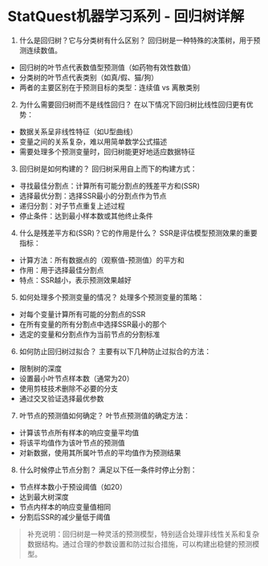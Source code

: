 # StatQuest机器学习系列 - 回归树详解

1. 什么是回归树？它与分类树有什么区别？
回归树是一种特殊的决策树，用于预测连续数值。
- 回归树的叶节点代表数值型预测值（如药物有效性数值）
- 分类树的叶节点代表类别（如真/假、猫/狗）
- 两者的主要区别在于预测目标的类型：连续值 vs 离散类别

2. 为什么需要回归树而不是线性回归？
在以下情况下回归树比线性回归更有优势：
- 数据关系呈非线性特征（如U型曲线）
- 变量之间的关系复杂，难以用简单数学公式描述
- 需要处理多个预测变量时，回归树能更好地适应数据特征

3. 回归树是如何构建的？
回归树采用自上而下的构建方式：
- 寻找最佳分割点：计算所有可能分割点的残差平方和(SSR)
- 选择最优分割：选择SSR最小的分割点作为节点
- 递归分割：对子节点重复上述过程
- 停止条件：达到最小样本数或其他终止条件

4. 什么是残差平方和(SSR)？它的作用是什么？
SSR是评估模型预测效果的重要指标：
- 计算方法：所有数据点的（观察值-预测值）的平方和
- 作用：用于选择最佳分割点
- 特点：SSR越小，表示预测效果越好

5. 如何处理多个预测变量的情况？
处理多个预测变量的策略：
- 对每个变量计算所有可能的分割点的SSR
- 在所有变量的所有分割点中选择SSR最小的那个
- 选定的变量和分割点作为当前节点的分割标准

6. 如何防止回归树过拟合？
主要有以下几种防止过拟合的方法：
- 限制树的深度
- 设置最小叶节点样本数（通常为20）
- 使用剪枝技术删除不必要的分支
- 通过交叉验证选择最优参数

7. 叶节点的预测值如何确定？
叶节点预测值的确定方法：
- 计算该节点所有样本的响应变量平均值
- 将该平均值作为该叶节点的预测值
- 对新数据，使用其所属叶节点的平均值作为预测结果

8. 什么时候停止节点分割？
满足以下任一条件时停止分割：
- 节点样本数小于预设阈值（如20）
- 达到最大树深度
- 节点内样本的响应变量值相同
- 分割后SSR的减少量低于阈值

> 补充说明：回归树是一种灵活的预测模型，特别适合处理非线性关系和复杂数据结构。通过合理的参数设置和防过拟合措施，可以构建出稳健的预测模型。